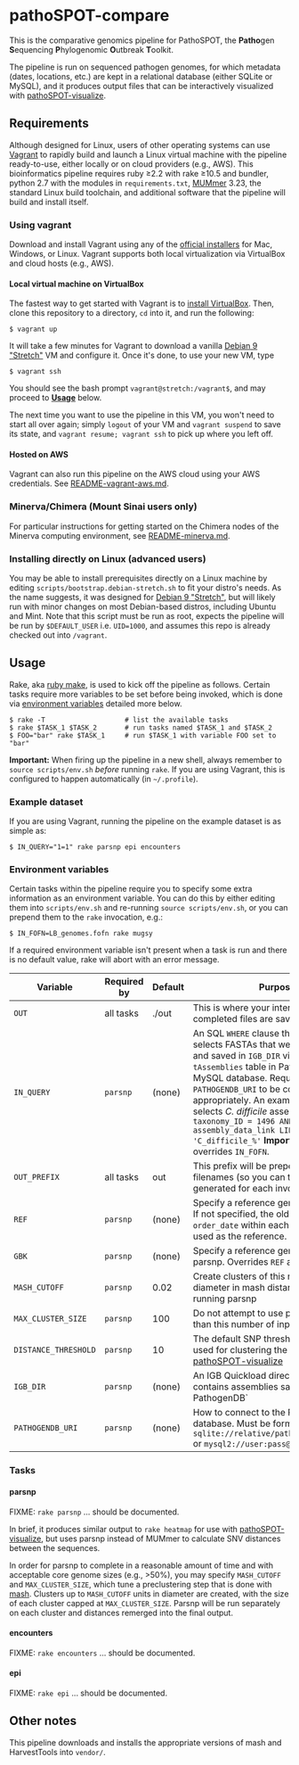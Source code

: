 # pathoSPOT-compare

This is the comparative genomics pipeline for PathoSPOT, the **Patho**gen **S**equencing **P**hylogenomic **O**utbreak **T**oolkit.

The pipeline is run on sequenced pathogen genomes, for which metadata (dates, locations, etc.) are kept in a relational database (either SQLite or MySQL), and it produces output files that can be interactively visualized with [pathoSPOT-visualize][].

[pathoSPOT-visualize]: https://github.com/powerpak/pathospot-visualize

## Requirements

Although designed for Linux, users of other operating systems can use [Vagrant][] to rapidly build and launch a Linux virtual machine with the pipeline ready-to-use, either locally or on cloud providers (e.g., AWS). This bioinformatics pipeline requires ruby ≥2.2 with rake ≥10.5 and bundler, python 2.7 with the modules in `requirements.txt`, [MUMmer][] 3.23, the standard Linux build toolchain, and additional software that the pipeline will build and install itself. 

[MUMmer]: http://mummer.sourceforge.net/

### Using vagrant

Download and install Vagrant using any of the [official installers][vagrant] for Mac, Windows, or Linux. Vagrant supports both local virtualization via VirtualBox and cloud hosts (e.g., AWS).

[vagrant]: https://www.vagrantup.com/downloads.html

#### Local virtual machine on VirtualBox

The fastest way to get started with Vagrant is to [install VirtualBox][virtualbox]. Then, clone this repository to a directory, `cd` into it, and run the following:

    $ vagrant up

It will take a few minutes for Vagrant to download a vanilla [Debian 9 "Stretch"][deb] VM and configure it. Once it's done, to use your new VM, type

    $ vagrant ssh

You should see the bash prompt `vagrant@stretch:/vagrant$`, and may proceed to [**Usage**](#usage) below.

The next time you want to use the pipeline in this VM, you won't need to start all over again; simply `logout` of your VM and `vagrant suspend` to save its state, and `vagrant resume; vagrant ssh` to pick up where you left off.

[virtualbox]: https://www.virtualbox.org/wiki/Downloads
[deb]: https://www.debian.org/releases/stretch/

#### Hosted on AWS

Vagrant can also run this pipeline on the AWS cloud using your AWS credentials. See [README-vagrant-aws.md](https://github.com/powerpak/pathospot-compare/blob/master/README-vagrant-aws.md).

### Minerva/Chimera (Mount Sinai users only)

For particular instructions for getting started on the Chimera nodes of the Minerva computing environment, see [README-minerva.md](https://github.com/powerpak/pathospot-compare/blob/master/README-minerva.md).

### Installing directly on Linux (advanced users)

You may be able to install prerequisites directly on a Linux machine by editing `scripts/bootstrap.debian-stretch.sh` to fit your distro's needs. As the name suggests, it was designed for [Debian 9 "Stretch"][deb], but will likely run with minor changes on most Debian-based distros, including Ubuntu and Mint. Note that this script must be run as root, expects the pipeline will be run by `$DEFAULT_USER` i.e. `UID=1000`, and assumes this repo is already checked out into `/vagrant`.

## Usage

Rake, aka [ruby make][], is used to kick off the pipeline as follows. Certain tasks require more variables to be set before being invoked, which is done via [environment variables](#environment-variables) detailed more below. 

    $ rake -T                    # list the available tasks
    $ rake $TASK_1 $TASK_2       # run tasks named $TASK_1 and $TASK_2
    $ FOO="bar" rake $TASK_1     # run $TASK_1 with variable FOO set to "bar"

**Important:** When firing up the pipeline in a new shell, always remember to `source scripts/env.sh` _before_ running `rake`. If you are using Vagrant, this is configured to happen automatically (in `~/.profile`).

[ruby make]: https://github.com/ruby/rake

### Example dataset

If you are using Vagrant, running the pipeline on the example dataset is as simple as:

    $ IN_QUERY="1=1" rake parsnp epi encounters

### Environment variables

Certain tasks within the pipeline require you to specify some extra information as an environment variable.  You can do this by either editing them into `scripts/env.sh` and re-running `source scripts/env.sh`, or you can prepend them to the `rake` invocation, e.g.:

    $ IN_FOFN=LB_genomes.fofn rake mugsy

If a required environment variable isn't present when a task is run and there is no default value, rake will abort with an error message.

Variable             | Required by                           | Default | Purpose
---------------------|---------------------------------------|---------|-----------------------------------
`OUT`                | all tasks                             | ./out   | This is where your interim and completed files are saved
`IN_QUERY`           | `parsnp`                              | (none)  | An SQL `WHERE` clause that dynamically selects FASTAs that were assembled and saved in `IGB_DIR` via a query to the `tAssemblies` table in PathogenDB's MySQL database. Requires `IGB_DIR` and `PATHOGENDB_URI` to be configured appropriately. An example usage that selects *C. difficile* assemblies would be `taxonomy_ID = 1496 AND assembly_data_link LIKE 'C_difficile_%'` **Important:** If set, this overrides `IN_FOFN`.
`OUT_PREFIX`         | all tasks                             | out     | This prefix will be prepended to output filenames (so you can track files generated for each invocation)
`REF`                | `parsnp`                              | (none)  | Specify a reference genome for parsnp. If not specified, the oldest genome by `order_date` within each mash cluster is used as the reference.
`GBK`                | `parsnp`                              | (none)  | Specify a reference genbank file for parsnp. Overrides `REF` above.
`MASH_CUTOFF`        | `parsnp`                              | 0.02    | Create clusters of this maximum diameter in mash distance units before running parsnp
`MAX_CLUSTER_SIZE`   | `parsnp`                              | 100     | Do not attempt to use parsnp on more than this number of input sequences
`DISTANCE_THRESHOLD` | `parsnp`                              | 10      | The default SNP threshold that will be used for clustering the heatmap in [pathoSPOT-visualize][]
`IGB_DIR`            | `parsnp`                              | (none)  | An IGB Quickload directory that contains assemblies saved into PathogenDB`
`PATHOGENDB_URI`     | `parsnp`                              | (none)  | How to connect to the PathogenDB database. Must be formatted as `sqlite://relative/path/to/pathogen.db` or `mysql2://user:pass@host/database`

### Tasks

#### parsnp

FIXME: `rake parsnp` ... should be documented.

In brief, it produces similar output to `rake heatmap` for use with [pathoSPOT-visualize][], but uses parsnp instead of MUMmer to calculate SNV distances between the sequences.

In order for parsnp to complete in a reasonable amount of time and with acceptable core genome sizes (e.g., >50%), you may specify `MASH_CUTOFF` and `MAX_CLUSTER_SIZE`, which tune a preclustering step that is done with [mash][]. Clusters up to `MASH_CUTOFF` units in diameter are created, with the size of each cluster capped at `MAX_CLUSTER_SIZE`. Parsnp will be run separately on each cluster and distances remerged into the final output.

[mash]: https://mash.readthedocs.io/en/latest/

#### encounters

FIXME: `rake encounters` ... should be documented.

#### epi

FIXME: `rake epi` ... should be documented.

## Other notes

This pipeline downloads and installs the appropriate versions of mash and HarvestTools into `vendor/`.
